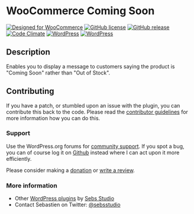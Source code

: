 # WooCommerce Coming Soon

[![Designed for WooCommerce](http://img.shields.io/badge/Designed%20for-WooCommerce-a46497.svg?style=flat)](http://woothemes.com/woocommerce/) [![GitHub license](https://img.shields.io/badge/license-GPLv3-blue.svg?style=flat)](https://raw.githubusercontent.com/Sebs-Studio/WooCommerce-Coming-Soon/master/woocommerce-coming-soon/license.txt) [![GitHub release](https://img.shields.io/github/release/Sebs-Studio/WooCommerce-Coming-Soon.svg?style=flat)](https://github.com/Sebs-Studio/WooCommerce-Coming-Soon) [![Code Climate](https://codeclimate.com/github/Sebs-Studio/WooCommerce-Coming-Soon/badges/gpa.svg?style=flat)](https://codeclimate.com/github/Sebs-Studio/WooCommerce-Coming-Soon) [![WordPress](https://img.shields.io/wordpress/plugin/dt/woocommerce-coming-soon.svg?style=flat)](https://wordpress.org/plugins/woocommerce-coming-soon/) [![WordPress](https://img.shields.io/wordpress/v/woocommerce-coming-soon.svg?style=flat)](https://wordpress.org/plugins/woocommerce-coming-soon/)

## Description

Enables you to display a message to customers saying the product is "Coming Soon" rather than "Out of Stock".

## Contributing
If you have a patch, or stumbled upon an issue with the plugin, you can contribute this back to the code. Please read the [contributor guidelines](https://github.com/Sebs-Studio/WooCommerce-Coming-Soon/blob/master/CONTRIBUTING.md) for more information how you can do this.

### Support
Use the WordPress.org forums for [community support](https://wordpress.org/support/plugin/woocommerce-coming-soon). If you spot a bug, you can of course log it on [Github](https://github.com/Sebs-Studio/WooCommerce-Coming-Soon/issues) instead where I can act upon it more efficiently.

Please consider making a [donation](http://www.sebastiendumont.com/donation/) or [write a review](https://wordpress.org/support/view/plugin-reviews/woocommerce-coming-soon?rate=5#postform).

### More information
* Other [WordPress plugins](http://profiles.wordpress.org/sebsstudio/) by [Sebs Studio](http://www.sebs-studio.com/)
* Contact Sebastien on Twitter: [@sebsstudio](http://twitter.com/sebsstudio)
